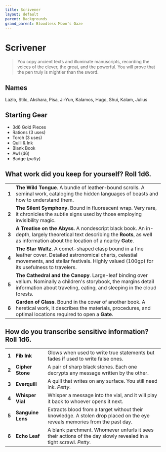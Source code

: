 ```yaml
---
title: Scrivener
layout: default
parent: Backgrounds
grand_parent: Bloodless Moon's Gaze
---
```


# Scrivener

> You copy ancient texts and illuminate manuscripts, recording the voices of the clever, the great, and the powerful. You will prove that the pen truly is mightier than the sword.

## Names

Lazlo, Stilo, Akshara, Pisa, Ji-Yun, Kalamos, Hugo, Shui, Kalam, Julius

## Starting Gear

- 3d6 Gold Pieces
- Rations (3 uses)
- Torch (3 uses) 
- Quill & Ink
- Blank Book
- Awl (d6)
- Badge (_petty_)

## What work did you keep for yourself? Roll 1d6.

|       |                                                                                                                                                                                                           |
| ----- | --------------------------------------------------------------------------------------------------------------------------------------------------------------------------------------------------------- |
| **1** | **The Wild Tongue**. A bundle of leather-bound scrolls. A seminal work, cataloging the hidden languages of beasts and how to understand them.                                                            |
| **2** | **The Silent Symphony**. Bound in fluorescent wrap. Very rare, it chronicles the subtle signs used by those employing invisibility magic.                                                                 |
| **3** | **A Treatise on the Abyss**. A nondescript black book. An in-depth, largely theoretical text describing the **Roots**, as well as information about the location of a nearby **Gate**.                  |
| **4** | **The Star Waltz**. A comet-shaped clasp bound in a fine leather cover. Detailed astronomical charts, celestial movements, and stellar festivals. Highly valued (100gp) for its usefulness to travelers. |
| **5** | **The Cathedral and the Canopy**. Large-leaf binding over vellum. Nominally a children's storybook, the margins detail information about traveling, eating, and sleeping in the cloud forests.            |
| **6** | **Garden of Glass**. Bound in the cover of another book. A heretical work, it describes the materials, procedures, and optimal locations required to open a **Gate**.                                     |

## How do you transcribe sensitive information? Roll 1d6.

|       |                   |                                                                                                                           |
| ----- | ----------------- | ------------------------------------------------------------------------------------------------------------------------- |
| **1** | **Fib Ink**       | Glows when used to write true statements but fades if used to write false ones.                                           |
| **2** | **Cipher Stone**  | A pair of sharp black stones. Each one decrypts any message written by the other.                                         |
| **3** | **Everquill**     | A quill that writes on any surface. You still need ink. _Petty_.                                                          |
| **4** | **Whisper Vial**  | Whisper a message into the vial, and it will play it back to whoever opens it next.                                      |
| **5** | **Sanguine Lens** | Extracts blood from a target without their knowledge. A stolen drop placed on the eye reveals memories from the past day. |
| **6** | **Echo Leaf**     | A blank parchment. Whomever unfurls it sees their actions of the day slowly revealed in a tight scrawl. _Petty_.          |
